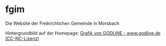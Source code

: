 # fgim
Die Website der Freikirchlichen Gemeinde in Morsbach

Hintergrundbild auf der Homepage:
[Grafik von GODLINE - www.godline.de (CC-NC-Lizenz)](https://godline.de/)
